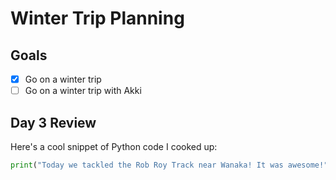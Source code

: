 # Winter Trip Planning
## Goals
- [x] Go on a winter trip
- [ ] Go on a winter trip with Akki
## Day 3 Review
Here's a cool snippet of Python code I cooked up:
```python
print("Today we tackled the Rob Roy Track near Wanaka! It was awesome!")
```
